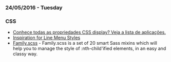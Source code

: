 ### 24/05/2016 - Tuesday

### CSS

- [Conhece todas as propriedades CSS display? Veja a lista de aplicações.](http://www.cssmaster.com.br/blog/conhece-todas-as-propriedades-css-display-veja-lista-de-aplicacoes)
- [Inspiration for Line Menu Styles](http://tympanus.net/codrops/2016/01/06/inspiration-for-line-menu-styles/)
- [Family.scss](http://lukyvj.github.io/family.scss/) - Family.scss is a set of 20 smart Sass mixins which will help you to manage the style of :nth-child'ified elements, in an easy and classy way.